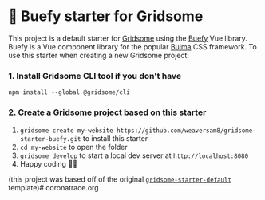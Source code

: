 # 💜 Buefy starter for Gridsome

This project is a default starter for [Gridsome](https://gridsome.org) using the [Buefy](https://buefy.org/) Vue library. Buefy is a Vue component library for the popular [Bulma](https://bulma.io) CSS framework. To use this starter when creating a new Gridsome project:

### 1. Install Gridsome CLI tool if you don't have

`npm install --global @gridsome/cli`

### 2. Create a Gridsome project based on this starter

1. `gridsome create my-website https://github.com/weaversam8/gridsome-starter-buefy.git` to install this starter
2. `cd my-website` to open the folder
3. `gridsome develop` to start a local dev server at `http://localhost:8080`
4. Happy coding 🎉🙌

(this project was based off of the original [`gridsome-starter-default`](https://github.com/gridsome/gridsome-starter-default) template)# coronatrace.org

